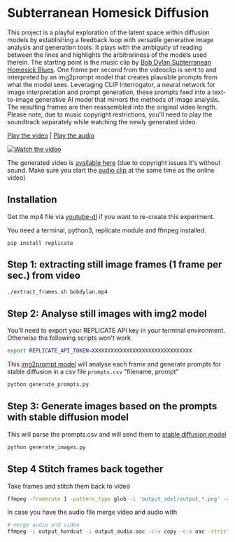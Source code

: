 # Subterranean Homesick Diffusion

This project is a playful exploration of the latent space within diffusion models by establishing a feedback loop with versatile generative image analysis and generation tools. It plays with the ambiguity of reading between the lines and highlights the arbitrariness of the models used therein. The starting point is the music clip by [Bob Dylan Subterranean Homesick Blues](https://www.youtube.com/watch?v=MGxjIBEZvx0). One frame per second from the videoclip is sent to and interpreted by an img2prompt model that creates plausible prompts from what the model sees. Leveraging CLIP Interrogator, a neural network for image interpretation and prompt generation, these prompts feed into a text-to-image generative AI model that mirrors the methods of image analysis. The resulting frames are then reassembled into the original video length. Please note, due to music copyright restrictions, you'll need to play the soundtrack separately while watching the newly generated video.

[Play the video](https://vimeo.com/906760283) | [Play the audio](https://www.youtube.com/watch?v=1I_oWQmddMk)

[![Watch the video](https://i.vimeocdn.com/video/1788725174-fe30f52a68845c0922b6192f86d130bb8381f0366395f022c44717b6fd9c3976-d?mw=1100&mh=825&q=70)](https://vimeo.com/906760283)

The generated video is [available here](https://vimeo.com/906760283) (due to copyright issues it's without sound. Make sure you start the [audio clip](https://www.youtube.com/watch?v=1I_oWQmddMk) at the same time as the online video)

## Installation

Get the mp4 file via [youtube-dl](https://github.com/yt-dlp/yt-dlp) if you want to re-create this experiment.

You need a terminal, python3, replicate module and ffmpeg installed.

```
pip install replicate
```

## Step 1: extracting still image frames (1 frame per sec.) from video

```bash
./extract_frames.sh bobdylan.mp4
```

## Step 2: Analyse still images with img2 model

You'll need to export your REPLICATE API key in your terminal environment. Otherwise the following scripts won't work

```bash
export REPLICATE_API_TOKEN=XXXXXXXXXXXXXXXXXXXXXXXXXXXXXXXX
```

This [img2prompt model](https://replicate.com/methexis-inc/img2prompt) will analyse each frame and generate prompts for stable diffusion in a csv file ```prompts.csv``` "filename, prompt"

```bash
python generate_prompts.py
```

## Step 3: Generate images based on the prompts with stable diffusion model

This will parse the prompts.csv and will send them to [stable diffusion model](https://replicate.com/stability-ai/sdxl)

```bash
python generate_images.py
```

## Step 4 Stitch frames back together

Take frames and stitch them back to video

```bash
ffmpeg -framerate 1 -pattern_type glob -i 'output_sdxl/output_*.png' -c:v libx264 -r 30 -pix_fmt yuv420p output_hardcut.mp4
```

In case you have the audio file merge video and audio with

```bash
# merge audio and video
ffmpeg -i output_hardcut -i output_audio.aac -c:v copy -c:a aac -strict experimental merged.mp4
```
